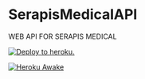 # SerapisMedicalAPI
WEB API FOR SERAPIS MEDICAL


[![Deploy to heroku.](https://github.com/ProximaIndustries/SerapisMedicalAPI/actions/workflows/dotnet-desktop.yml/badge.svg)](https://github.com/ProximaIndustries/SerapisMedicalAPI/actions/workflows/dotnet-desktop.yml)


[![Heroku Awake](https://github.com/ProximaIndustries/SerapisMedicalAPI/actions/workflows/main.yml/badge.svg)](https://github.com/ProximaIndustries/SerapisMedicalAPI/actions/workflows/main.yml)
